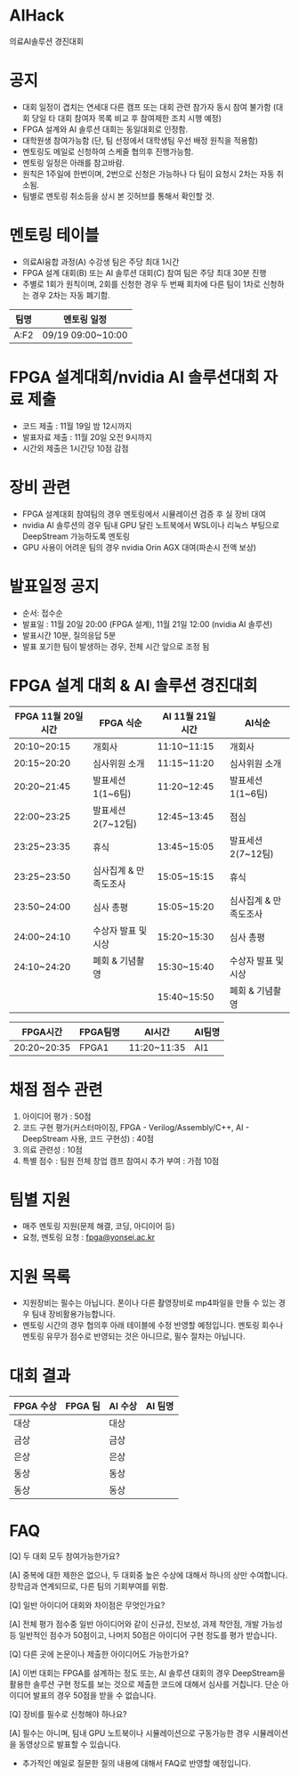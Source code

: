 # AIHack
의료AI솔루션 경진대회

# 공지 #
- 대회 일정이 겹치는 연세대 다른 캠프 또는 대회 관련 참가자 동시 참여 불가함
  (대회 당일 타 대회 참여자 목록 비교 후 참여제한 조치 시행 예정)
- FPGA 설계와 AI 솔루션 대회는 동일대회로 인정함. 
- 대학원생 참여가능함 (단, 팀 선정에서 대학생팀 우선 배정 원칙을 적용함)
- 멘토링도 메일로 신청하여 스케줄 협의후 진행가능함.
- 멘토링 일정은 아래를 참고바람.
- 원칙은 1주일에 한번이며, 2번으로 신청은 가능하나 다 팀이 요청시 2차는 자동 취소됨.
- 팀별로 멘토링 취소등을 상시 본 깃허브를 통해서 확인할 것. 

# 멘토링 테이블
- 의료AI융합 과정(A) 수강생 팀은 주당 최대 1시간
- FPGA 설계 대회(B) 또는 AI 솔루션 대회(C) 참여 팀은 주당 최대 30분 진행
- 주별로 1회가 원칙이며, 2회를 신청한 경우 두 번째 회차에 다른 팀이 1차로 신청하는 경우 2차는 자동 폐기함. 

|팀명|멘토링 일정|
|-|-|
|A:F2|09/19 09:00~10:00|

# FPGA 설계대회/nvidia AI 솔루션대회 자료 제출
- 코드 제출 : 11월 19일 밤 12시까지
- 발표자료 제출 : 11월 20일 오전 9시까지
- 시간외 제출은 1시간당 10점 감점

# 장비 관련
- FPGA 설계대회 참여팀의 경우 멘토링에서 시뮬레이션 검증 후 실 장비 대여
- nvidia AI 솔루션의 경우 팀내 GPU 달린 노트북에서 WSL이나 리눅스 부팅으로 DeepStream 가능하도록 멘토링
- GPU 사용이 어려운 팀의 경우 nvidia Orin AGX 대여(파손시 전액 보상)

# 발표일정 공지
- 순서: 접수순
- 발표일 : 11월 20일 20:00 (FPGA 설계), 11월 21일 12:00 (nvidia AI 솔루션)
- 발표시간 10분, 질의응답 5분
- 발표 포기한 팀이 발생하는 경우, 전체 시간 앞으로 조정 됨

# FPGA 설계 대회 & AI 솔루션 경진대회 
|FPGA 11월 20일 시간|FPGA 식순|AI 11월 21일 시간|AI식순|
|-|-|-|-|
|20:10~20:15|개회사|11:10~11:15|개회사|
|20:15~20:20|심사위원 소개|11:15~11:20|심사위원 소개|
|20:20~21:45|발표세션1(1~6팀)|11:20~12:45|발표세션1(1~6팀)|
|22:00~23:25|발표세션2(7~12팀)|12:45~13:45|점심|
|23:25~23:35|휴식|13:45~15:05|발표세션2(7~12팀)|
|23:25~23:50|심사집계 & 만족도조사|15:05~15:15|휴식|
|23:50~24:00|심사 총평|15:05~15:20|심사집계 & 만족도조사|
|24:00~24:10|수상자 발표 및 시상|15:20~15:30|심사 총평|
|24:10~24:20|폐회 & 기념촬영|15:30~15:40|수상자 발표 및 시상|
| | |15:40~15:50|폐회 & 기념촬영|

|FPGA시간|FPGA팀명|AI시간|AI팀명|
|-|-|-|-|
|20:20~20:35|FPGA1|11:20~11:35|AI1|

# 채점 점수 관련
1) 아이디어 평가 : 50점
2) 코드 구현 평가(커스터마이징, FPGA - Verilog/Assembly/C++, AI - DeepStream 사용, 코드 구현성) : 40점
3) 의료 관련성 : 10점
4) 특별 점수 : 팀원 전체 창업 캠프 참여시 추가 부여 : 가점 10점

# 팀별 지원
- 매주 멘토링 지원(문제 해결, 코딩, 아디이어 등)
- 요청, 멘토링 요청 : fpga@yonsei.ac.kr

# 지원 목록
- 지원장비는 필수는 아닙니다. 폰이나 다른 촬영장비로 mp4파일을 만들 수 있는 경우 팀내 장비활용가능합니다.
- 멘토링 시간의 경우 협의후 아래 테이블에 수정 반영할 예정입니다. 멘토링 회수나 멘토링 유무가 점수로 반영되는 것은 아니므로, 필수 절차는 아닙니다. 

# 대회 결과 #
|FPGA 수상|FPGA 팀|AI 수상|AI 팀명|
|-|-|-|-|
|대상| |대상| |
|금상| |금상| |
|은상| |은상| |
|동상| |동상| |
|동상| |동상| |

# FAQ
[Q] 두 대회 모두 참여가능한가요?

[A] 중복에 대한 제한은 없으나, 두 대회중 높은 수상에 대해서 하나의 상만 수여합니다. 장학금과 연계되므로, 다른 팀의 기회부여를 위함.  

[Q] 일반 아이디어 대회와 차이점은 무엇인가요?

[A] 전체 평가 점수중 일반 아이디어와 같이 신규성, 진보성, 과제 착안점, 개발 가능성 등 일반적인 점수가 50점이고, 나머지 50점은 아이디어 구현 정도를 평가 받습니다. 

[Q] 다른 곳에 논문이나 제출한 아이디어도 가능한가요? 

[A] 이번 대회는 FPGA를 설계하는 정도 또는, AI 솔루션 대회의 경우 DeepStream을 활용한 솔루션 구현 정도를 보는 것으로 제출한 코드에 대해서 심사를 거칩니다. 단순 아이디어 발표의 경우 50점을 받을 수 없습니다. 

[Q] 장비를 필수로 신청해야 하나요?

[A] 필수는 아니며, 팀내 GPU 노트북이나 시뮬레이션으로 구동가능한 경우 시뮬레이션을 동영상으로 발표할 수 있습니다. 

- 추가적인 메일로 질문한 질의 내용에 대해서 FAQ로 반영할 예정입니다. 

